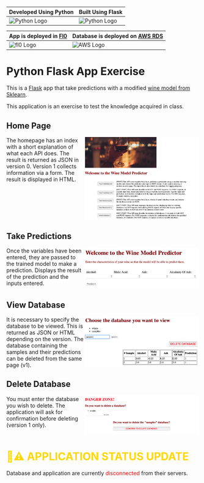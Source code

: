 |Developed Using Python|Built Using Flask|
|--|--|
|<img alt="Python Logo" src="https://s3.dualstack.us-east-2.amazonaws.com/pythondotorg-assets/media/files/python-logo-only.svg" width="200">|<img alt="Python Logo" src="https://www.vectorlogo.zone/logos/pocoo_flask/pocoo_flask-ar21.svg" width="200">|

|App is deployed in [Fl0](https://www.fl0.com)|Database is deployed on [AWS RDS](https://aws.amazon.com/rds/)|
|--|--|
|<img alt="fl0 Logo" src="https://avatars.githubusercontent.com/u/118862654?s=200&v=4" width="200">|<img alt="AWS Logo" src="https://upload.wikimedia.org/wikipedia/commons/thumb/9/93/Amazon_Web_Services_Logo.svg/1024px-Amazon_Web_Services_Logo.svg.png" width="200">|


# Python Flask App Exercise
This is a [Flask](https://flask.palletsprojects.com/en/1.1.x/) app that take predictions with a modified [wine model from Sklearn](https://scikit-learn.org/stable/modules/generated/sklearn.datasets.load_wine.html).

This application is an exercise to test the knowledge acquired in class.


## Home Page
<div style="overflow: auto;">
    <img align="right" width="300" src="./templates/img/HomePage.png" alt="Home Page" />
    The homepage has an index with a short explanation of what each API does. The result is returned as JSON in version 0. Version 1 collects information via a form. The result is displayed in HTML.
</div>


## Take Predictions
<div style="overflow: auto;">
    <img align="right" width="300" src="./templates/img/TakePredictions.png" alt="Take Predictions" />
    Once the variables have been entered, they are passed to the trained model to make a prediction. Displays the result of the prediction and the inputs entered.
</div>


## View Database
<div style="overflow: auto;">
    <img align="right" width="300" src="./templates/img/ViewDatabase.png" alt="View Database" />
    It is necessary to specify the database to be viewed. This is returned as JSON or HTML depending on the version. The database containing the samples and their predictions can be deleted from the same page (v1).
</div>


## Delete Database
<div style="overflow: auto;">
    <img align="right" width="300" src="./templates/img/DeleteDatabase.png" alt="Delete Database" />
    You must enter the database you wish to delete. The application will ask for confirmation before deleting (version 1 only).
</div>


<div style="color:gold;">
<h1> 🤚⚠️ APPLICATION STATUS UPDATE</h1>
</div>
Database and application are currently <span style="color: red;">disconnected</span> from their servers.
